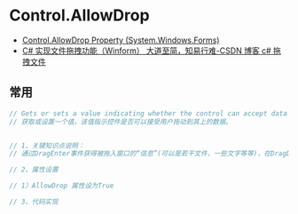 # Control.AllowDrop

- [Control.AllowDrop Property (System.Windows.Forms)](https://docs.microsoft.com/en-us/dotnet/api/system.windows.forms.control.allowdrop?view=netcore-3.1)
- [C# 实现文件拖拽功能（Winform） 大道至简，知易行难-CSDN 博客 c# 拖拽文件](https://blog.csdn.net/shufac/article/details/95045732)

## 常用

```c#
// Gets or sets a value indicating whether the control can accept data that the user drags onto it.
// 获取或设置一个值，该值指示控件是否可以接受用户拖动到其上的数据。


// 1、关键知识点说明：
// 通过DragEnter事件获得被拖入窗口的“信息”(可以是若干文件，一些文字等等)，在DragDrop事件中对“信息”进行解析。窗体的AllowDrop属性必须设置成true;且必须有DragEnter事件(单独写DragDrop事件是不会具有拖拽功能的)。

// 2、属性设置

// 1）AllowDrop 属性设为True

// 3、代码实现
```
